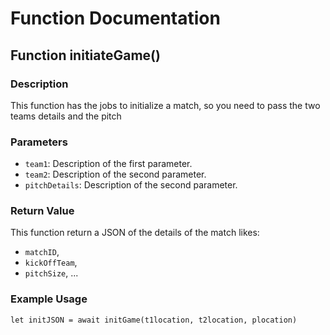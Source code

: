 # Function Documentation

## Function initiateGame()

### Description

This function has the jobs to initialize a match, so you need to pass the two teams details and the pitch

### Parameters

- `team1`: Description of the first parameter.
- `team2`: Description of the second parameter.
- `pitchDetails`: Description of the second parameter.

### Return Value

This function return a JSON of the details of the match likes:

- `matchID`,
- `kickOffTeam`,
- `pitchSize`, ...

### Example Usage

```
let initJSON = await initGame(t1location, t2location, plocation)
```
